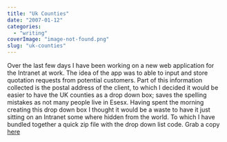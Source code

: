 ```yaml
---
title: "Uk Counties"
date: "2007-01-12"
categories: 
  - "writing"
coverImage: "image-not-found.png"
slug: "uk-counties"
---
```


Over the last few days I have been working on a new web application for the Intranet at work. The idea of the app was to able to input and store quotation requests from potential customers. Part of this information collected is the postal address of the client, to which I decided it would be easier to have the UK counties as a drop down box; saves the spelling mistakes as not many people live in Esesx. Having spent the morning creating this drop down box I thought it would be a waste to have it just sitting on an Intranet some where hidden from the world. To which I have bundled together a quick zip file with the drop down list code. Grab a copy [here](http://media.stourvalleydesigns.com/shibbyonline/counties.zip)
